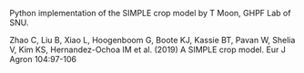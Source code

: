 Python implementation of the SIMPLE crop model by T Moon, GHPF Lab of SNU.

Zhao C, Liu B, Xiao L, Hoogenboom G, Boote KJ, Kassie BT, Pavan W, Shelia V, Kim KS, Hernandez-Ochoa IM et al. (2019) A SIMPLE crop model. Eur J Agron 104:97-106

